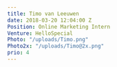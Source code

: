 ```yaml
---
title: Timo van Leeuwen
date: 2018-03-20 12:04:00 Z
Position: Online Marketing Intern
Venture: HelloSpecial
Photo: "/uploads/Timo.png"
Photo2x: "/uploads/Timo@2x.png"
prio: 4
---
```


